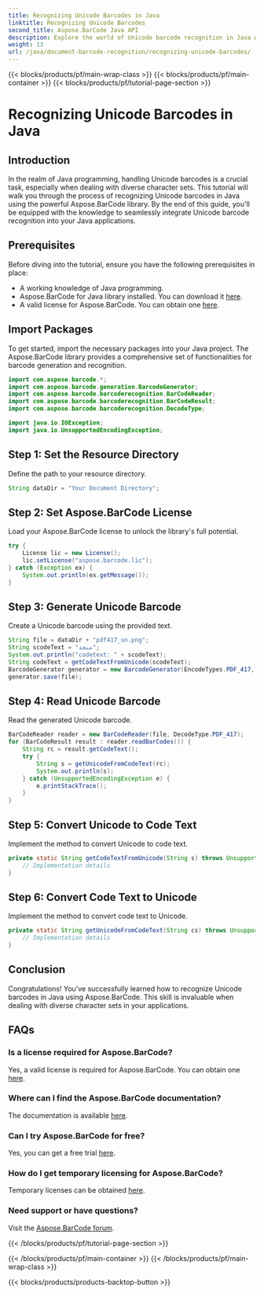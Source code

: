 ```yaml
---
title: Recognizing Unicode Barcodes in Java
linktitle: Recognizing Unicode Barcodes
second_title: Aspose.BarCode Java API
description: Explore the world of Unicode barcode recognition in Java with Aspose.BarCode. Follow our step-by-step guide to seamlessly integrate diverse character sets into your applications.
weight: 13
url: /java/document-barcode-recognition/recognizing-unicode-barcodes/
---
```


{{< blocks/products/pf/main-wrap-class >}}
{{< blocks/products/pf/main-container >}}
{{< blocks/products/pf/tutorial-page-section >}}

# Recognizing Unicode Barcodes in Java


## Introduction

In the realm of Java programming, handling Unicode barcodes is a crucial task, especially when dealing with diverse character sets. This tutorial will walk you through the process of recognizing Unicode barcodes in Java using the powerful Aspose.BarCode library. By the end of this guide, you'll be equipped with the knowledge to seamlessly integrate Unicode barcode recognition into your Java applications.

## Prerequisites

Before diving into the tutorial, ensure you have the following prerequisites in place:

- A working knowledge of Java programming.
- Aspose.BarCode for Java library installed. You can download it [here](https://releases.aspose.com/barcode/java/).
- A valid license for Aspose.BarCode. You can obtain one [here](https://purchase.aspose.com/buy).

## Import Packages

To get started, import the necessary packages into your Java project. The Aspose.BarCode library provides a comprehensive set of functionalities for barcode generation and recognition.

```java
import com.aspose.barcode.*;
import com.aspose.barcode.generation.BarcodeGenerator;
import com.aspose.barcode.barcoderecognition.BarCodeReader;
import com.aspose.barcode.barcoderecognition.BarCodeResult;
import com.aspose.barcode.barcoderecognition.DecodeType;

import java.io.IOException;
import java.io.UnsupportedEncodingException;
```

## Step 1: Set the Resource Directory

Define the path to your resource directory.

```java
String dataDir = "Your Document Directory";
```

## Step 2: Set Aspose.BarCode License

Load your Aspose.BarCode license to unlock the library's full potential.

```java
try {
    License lic = new License();
    lic.setLicense("aspose.barcode.lic");
} catch (Exception ex) {
    System.out.println(ex.getMessage());
}
```

## Step 3: Generate Unicode Barcode

Create a Unicode barcode using the provided text.

```java
String file = dataDir + "pdf417_un.png";
String scodeText = "منحة";
System.out.println("codetext: " + scodeText);
String codeText = getCodeTextFromUnicode(scodeText);
BarcodeGenerator generator = new BarcodeGenerator(EncodeTypes.PDF_417, codeText);
generator.save(file);
```

## Step 4: Read Unicode Barcode

Read the generated Unicode barcode.

```java
BarCodeReader reader = new BarCodeReader(file, DecodeType.PDF_417);
for (BarCodeResult result : reader.readBarCodes()) {
    String rc = result.getCodeText();
    try {
        String s = getUnicodeFromCodeText(rc);
        System.out.println(s);
    } catch (UnsupportedEncodingException e) {
        e.printStackTrace();
    }
}
```

## Step 5: Convert Unicode to Code Text

Implement the method to convert Unicode to code text.

```java
private static String getCodeTextFromUnicode(String s) throws UnsupportedEncodingException {
    // Implementation details
}

```

## Step 6: Convert Code Text to Unicode

Implement the method to convert code text to Unicode.

```java
private static String getUnicodeFromCodeText(String cs) throws UnsupportedEncodingException {
    // Implementation details
}
```

## Conclusion

Congratulations! You've successfully learned how to recognize Unicode barcodes in Java using Aspose.BarCode. This skill is invaluable when dealing with diverse character sets in your applications.

## FAQs

### Is a license required for Aspose.BarCode?
Yes, a valid license is required for Aspose.BarCode. You can obtain one [here](https://purchase.aspose.com/buy).

### Where can I find the Aspose.BarCode documentation?
The documentation is available [here](https://reference.aspose.com/barcode/java/).

### Can I try Aspose.BarCode for free?
Yes, you can get a free trial [here](https://releases.aspose.com/).

### How do I get temporary licensing for Aspose.BarCode?
Temporary licenses can be obtained [here](https://purchase.aspose.com/temporary-license/).

### Need support or have questions?
Visit the [Aspose.BarCode forum](https://forum.aspose.com/c/barcode/13).

{{< /blocks/products/pf/tutorial-page-section >}}

{{< /blocks/products/pf/main-container >}}
{{< /blocks/products/pf/main-wrap-class >}}

{{< blocks/products/products-backtop-button >}}
